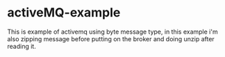 # activeMQ-example

This is example of activemq using byte message type, in this example i'm also zipping message before putting on the broker and doing unzip after reading it.
